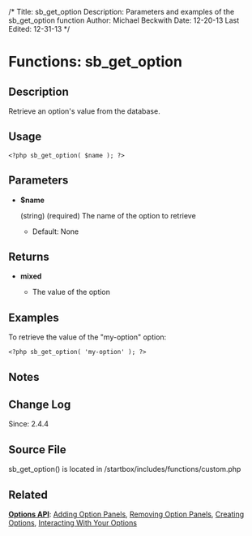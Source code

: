 /*
Title: sb_get_option
Description: Parameters and examples of the sb_get_option function
Author: Michael Beckwith
Date: 12-20-13
Last Edited: 12-31-13
 */

# Functions: sb_get_option

## Description

Retrieve an option's value from the database.

## Usage

	<?php sb_get_option( $name ); ?>

## Parameters

* **$name**

    (string) (required) The name of the option to retrieve

	* Default: None

## Returns

* **mixed**

	* The value of the option

## Examples

To retrieve the value of the "my-option" option:

	<?php sb_get_option( 'my-option' ); ?>

## Notes

## Change Log

Since: 2.4.4

## Source File

sb_get_option() is located in /startbox/includes/functions/custom.php

## Related

**[Options API](http://docs.wpstartbox.com/Options_API)**: [Adding Option Panels](http://docs.wpstartbox.com/Functions:sb_register_settings), [Removing Option Panels](http://docs.wpstartbox.com/Functions:sb_unregister_settings), [Creating Options](http://docs.wpstartbox.com/Options_API:Creating_Options), [Interacting With Your Options](http://docs.wpstartbox.com/Options_API#Interacting_With_Your_Options)
